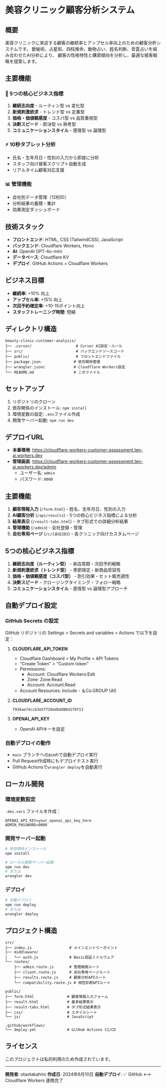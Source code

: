 # 美容クリニック顧客分析システム

## 概要
美容クリニックに来店する顧客の継続率とアップセル率向上のための顧客分析システムです。
数秘術、占星術、四柱推命、動物占い、姓名判断、音霊占いを組み合わせたAI分析により、
顧客の性格特性と購買傾向を分析し、最適な接客戦略を提案します。

## 主要機能

### 🔮 5つの核心ビジネス指標
1. **継続志向度** - ルーティン型 vs 変化型
2. **新規刺激欲求** - トレンド型 vs 定番型
3. **価格・価値観感度** - コスパ型 vs 品質重視型
4. **決断スピード** - 即決型 vs 熟考型
5. **コミュニケーションスタイル** - 感情型 vs 論理型

### ⚡ 10秒タブレット分析
- 氏名・生年月日・性別の入力から即座に分析
- スタッフ向け接客スクリプト自動生成
- リアルタイム顧客対応支援

### 📊 管理機能
- 会社別データ管理（12桁ID）
- 分析結果の蓄積・集計
- 効果測定ダッシュボード

## 技術スタック

- **フロントエンド**: HTML, CSS (TailwindCSS), JavaScript
- **バックエンド**: Cloudflare Workers, Hono
- **AI**: OpenAI GPT-4o-mini
- **データベース**: Cloudflare KV
- **デプロイ**: GitHub Actions + Cloudflare Workers

## ビジネス目標

- **継続率**: +10% 向上
- **アップセル率**: +15% 向上
- **次回予約確定率**: +10-15ポイント向上
- **スタッフトレーニング時間**: 短縮

## ディレクトリ構造

```
beauty-clinic-customer-analysis/
├── .cursor/                    # Cursor AI設定・ルール
├── src/                        # バックエンドソースコード
├── public/                     # フロントエンドファイル
├── package.json               # 依存関係管理
├── wrangler.jsonc             # Cloudflare Workers設定
└── README.md                  # このファイル
```

## セットアップ

1. リポジトリのクローン
2. 依存関係のインストール: `npm install`
3. 環境変数の設定: `.env`ファイル作成
4. 開発サーバー起動: `npm run dev`

## デプロイURL
- **本番環境**: https://cloudflare-workers-customer-assessment.ten-ai.workers.dev
- **管理画面**: https://cloudflare-workers-customer-assessment.ten-ai.workers.dev/admin
  - ユーザー名: `admin`
  - パスワード: `0000`

## 主要機能
1. **顧客情報入力** (`/form.html`) - 姓名、生年月日、性別の入力
2. **AI顧客分析** (`/api/results`) - 5つの核心ビジネス指標による分析
3. **結果表示** (`/result-tabs.html`) - タブ形式での詳細分析結果
4. **管理機能** (`/admin`) - 会社登録・管理
5. **会社専用ページ** (`/c/{会社ID}`) - 各クリニック向けカスタムページ

## 5つの核心ビジネス指標
1. **継続志向度（ルーティン型）** - 来店周期・次回予約戦略
2. **新規刺激欲求（トレンド型）** - 季節限定・新商品受容性
3. **価格・価値観感度（コスパ型）** - 割引効果・セット販売適性
4. **決断スピード** - クロージングタイミング・フォロー戦略
5. **コミュニケーションスタイル** - 感情型 vs 論理型アプローチ

## 自動デプロイ設定

### GitHub Secrets の設定
GitHub リポジトリの Settings > Secrets and variables > Actions で以下を設定：

1. **CLOUDFLARE_API_TOKEN**
   - Cloudflare Dashboard > My Profile > API Tokens
   - "Create Token" > "Custom token"
   - Permissions:
     - Account: Cloudflare Workers:Edit
     - Zone: Zone:Read
     - Account: Account:Read
   - Account Resources: Include - ＆Co.GROUP (AI)

2. **CLOUDFLARE_ACCOUNT_ID**
   ```
   f936ae74ccb3e57720edbdd06d1f0f13
   ```

3. **OPENAI_API_KEY**
   - OpenAI APIキーを設定

### 自動デプロイの動作
- `main` ブランチへのpushで自動デプロイ実行
- Pull Request作成時にもデプロイテスト実行
- GitHub Actionsで`wrangler deploy`を自動実行

## ローカル開発

### 環境変数設定
`.dev.vars` ファイルを作成：
```
OPENAI_API_KEY=your_openai_api_key_here
ADMIN_PASSWORD=0000
```

### 開発サーバー起動
```bash
# 依存関係インストール
npm install

# ローカル開発サーバー起動
npm run dev
# または
wrangler dev
```

### デプロイ
```bash
# 手動デプロイ
npm run deploy
# または
wrangler deploy
```

## プロジェクト構造
```
src/
├── index.js                 # メインエントリーポイント
├── middleware/
│   └── auth.js              # Basic認証ミドルウェア
└── routes/
    ├── admin.route.js       # 管理画面ルート
    ├── client.route.js      # 会社専用ページルート
    ├── results.route.js     # 顧客分析APIルート
    └── compatibility.route.js # 相性診断APIルート

public/
├── form.html               # 顧客情報入力フォーム
├── result.html             # 基本結果表示
├── result-tabs.html        # タブ形式結果表示
├── css/                    # スタイルシート
└── js/                     # JavaScript

.github/workflows/
└── deploy.yml              # GitHub Actions CI/CD
```

## ライセンス
このプロジェクトは私的利用のため作成されています。

---

**開発者**: otaotakahiro
**作成日**: 2024年6月10日
**自動デプロイ**: ✅ GitHub ⟷ Cloudflare Workers 連携完了

